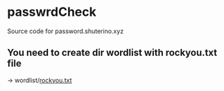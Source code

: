 # passwrdCheck
Source code for password.shuterino.xyz

You need to create dir wordlist with rockyou.txt file
 ---
 -> wordlist/[rockyou.txt](https://github.com/praetorian-inc/Hob0Rules/blob/master/wordlists/rockyou.txt.gz)
